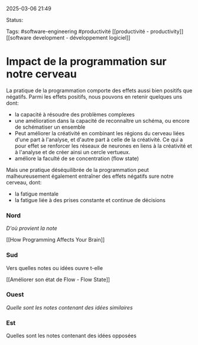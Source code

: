 2025-03-06 21:49

Status:

Tags:  #software-engineering #productivité [[productivité - productivity]] [[software development - développement logiciel]]

# Impact de la programmation sur notre cerveau

La pratique de la programmation comporte des effets aussi bien positifs que négatifs.
Parmi les effets positifs, nous pouvons en retenir quelques uns dont:
- la capacité à résoudre des problèmes complexes
- une amélioration dans la capacité de reconnaître un schéma, ou encore de schématiser un ensemble
- Peut améliorer la créativité en combinant les régions du cerveau liées d'une part à l'analyse, et d'autre part à celle de la créativité. Ce qui a pour effet se renforcer les réseaux de neurones en liens à la créativité et à l'analyse et de créer ainsi un cercle vertueux.
- améliore la faculté de se concentration (flow state)

Mais une pratique déséquilibrée de la programmation peut malheureusement également entraîner des effets négatifs sure notre cerveau, dont:
- la fatigue mentale
- la fatigue liée à des prises constante et continue de décisions

### Nord
*D'où provient la note*

[[How Programming Affects Your Brain]]
### Sud
Vers quelles notes ou idées ouvre t-elle

[[Améliorer son état de Flow - Flow State]]
### Ouest
*Quelle sont les notes contenant des idées similaires*

### Est
Quelles sont les notes contenant des idées opposées